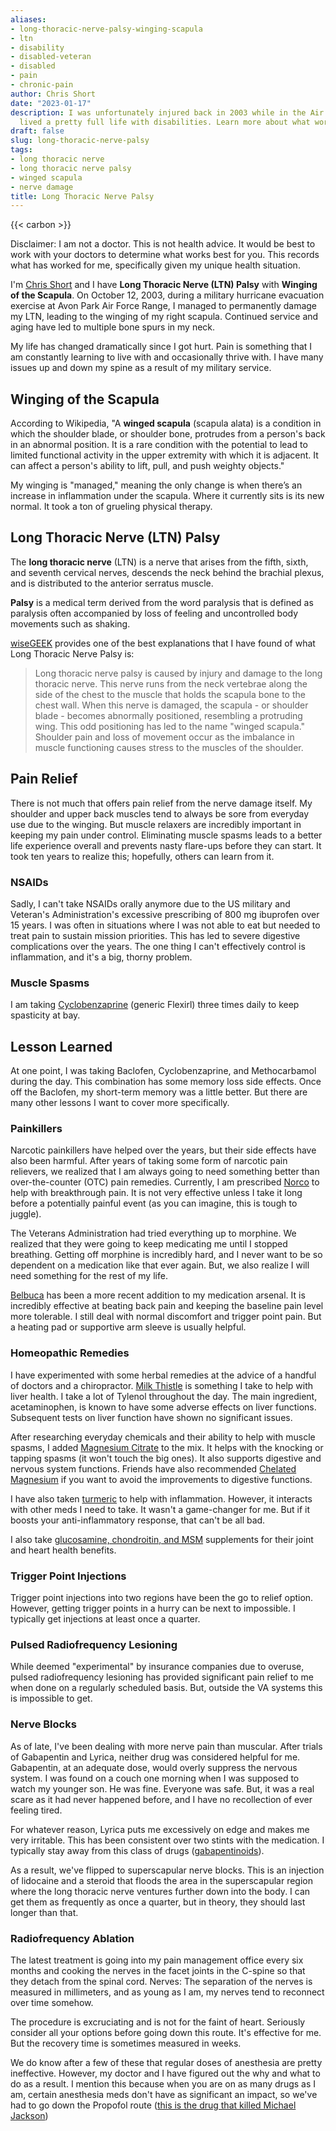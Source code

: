 ```yaml
---
aliases:
- long-thoracic-nerve-palsy-winging-scapula
- ltn
- disability
- disabled-veteran
- disabled
- pain
- chronic-pain
author: Chris Short
date: "2023-01-17"
description: I was unfortunately injured back in 2003 while in the Air Force and have
  lived a pretty full life with disabilities. Learn more about what works for me.
draft: false
slug: long-thoracic-nerve-palsy
tags:
- long thoracic nerve
- long thoracic nerve palsy
- winged scapula
- nerve damage
title: Long Thoracic Nerve Palsy
---
```


{{< carbon >}}

Disclaimer: I am not a doctor. This is not health advice. It would be best to work with your doctors to determine what works best for you. This records what has worked for me, specifically given my unique health situation.

I'm [Chris Short](/about) and I have **Long Thoracic Nerve (LTN) Palsy** with **Winging of the Scapula**. On October 12, 2003, during a military hurricane evacuation exercise at Avon Park Air Force Range, I managed to permanently damage my LTN, leading to the winging of my right scapula. Continued service and aging have led to multiple bone spurs in my neck.

My life has changed dramatically since I got hurt. Pain is something that I am constantly learning to live with and occasionally thrive with. I have many issues up and down my spine as a result of my military service.

## Winging of the Scapula

According to Wikipedia, "A **winged scapula** (scapula alata) is a condition in which the shoulder blade, or shoulder bone, protrudes from a person's back in an abnormal position. It is a rare condition with the potential to lead to limited functional activity in the upper extremity with which it is adjacent. It can affect a person's ability to lift, pull, and push weighty objects."

My winging is "managed," meaning the only change is when there’s an increase in inflammation under the scapula. Where it currently sits is its new normal. It took a ton of grueling physical therapy.

## Long Thoracic Nerve (LTN) Palsy

The **long thoracic nerve** (LTN) is a nerve that arises from the fifth, sixth, and seventh cervical nerves, descends the neck behind the brachial plexus, and is distributed to the anterior serratus muscle.

**Palsy** is a medical term derived from the word paralysis that is defined as paralysis often accompanied by loss of feeling and uncontrolled body movements such as shaking.

[wiseGEEK](http://www.wisegeek.com/what-is-long-thoracic-nerve-palsy.htm) provides one of the best explanations that I have found of what Long Thoracic Nerve Palsy is:

> Long thoracic nerve palsy is caused by injury and damage to the long thoracic nerve. This nerve runs from the neck vertebrae along the side of the chest to the muscle that holds the scapula bone to the chest wall. When this nerve is damaged, the scapula - or shoulder blade - becomes abnormally positioned, resembling a protruding wing. This odd positioning has led to the name "winged scapula." Shoulder pain and loss of movement occur as the imbalance in muscle functioning causes stress to the muscles of the shoulder.

## Pain Relief

There is not much that offers pain relief from the nerve damage itself. My shoulder and upper back muscles tend to always be sore from everyday use due to the winging. But muscle relaxers are incredibly important in keeping my pain under control. Eliminating muscle spasms leads to a better life experience overall and prevents nasty flare-ups before they can start. It took ten years to realize this; hopefully, others can learn from it.

### NSAIDs

Sadly, I can't take NSAIDs orally anymore due to the US military and Veteran's Administration's excessive prescribing of 800 mg ibuprofen over 15 years. I was often in situations where I was not able to eat but needed to treat pain to sustain mission priorities. This has led to severe digestive complications over the years. The one thing I can't effectively control is inflammation, and it's a big, thorny problem.

### Muscle Spasms

I am taking [Cyclobenzaprine](https://en.m.wikipedia.org/wiki/Cyclobenzaprine) (generic Flexirl) three times daily to keep spasticity at bay.

## Lesson Learned

At one point, I was taking Baclofen, Cyclobenzaprine, and Methocarbamol during the day. This combination has some memory loss side effects. Once off the Baclofen, my short-term memory was a little better. But there are many other lessons I want to cover more specifically.

### Painkillers

Narcotic painkillers have helped over the years, but their side effects have also been harmful. After years of taking some form of narcotic pain relievers, we realized that I am always going to need something better than over-the-counter (OTC) pain remedies. Currently, I am prescribed [Norco](https://en.wikipedia.org/wiki/Hydrocodone/paracetamol) to help with breakthrough pain. It is not very effective unless I take it long before a potentially painful event (as you can imagine, this is tough to juggle).

The Veterans Administration had tried everything up to morphine. We realized that they were going to keep medicating me until I stopped breathing. Getting off morphine is incredibly hard, and I never want to be so dependent on a medication like that ever again. But, we also realize I will need something for the rest of my life.

[Belbuca](https://www.belbuca.com/) has been a more recent addition to my medication arsenal. It is incredibly effective at beating back pain and keeping the baseline pain level more tolerable. I still deal with normal discomfort and trigger point pain. But a heating pad or supportive arm sleeve is usually helpful.

### Homeopathic Remedies

I have experimented with some herbal remedies at the advice of a handful of doctors and a chiropractor. [Milk Thistle](https://amzn.to/3tYiWau) is something I take to help with liver health. I take a lot of Tylenol throughout the day. The main ingredient, acetaminophen, is known to have some adverse effects on liver functions. Subsequent tests on liver function have shown no significant issues.

After researching everyday chemicals and their ability to help with muscle spasms, I added [Magnesium Citrate](https://amzn.to/3Hq3g2V) to the mix. It helps with the knocking or tapping spasms (it won't touch the big ones). It also supports digestive and nervous system functions. Friends have also recommended [Chelated Magnesium](https://amzn.to/3S3QN9P) if you want to avoid the improvements to digestive functions.

I have also taken [turmeric](https://amzn.to/3S3QN9P) to help with inflammation. However, it interacts with other meds I need to take. It wasn't a game-changer for me. But if it boosts your anti-inflammatory response, that can't be all bad.

I also take [glucosamine, chondroitin, and MSM](https://amzn.to/48VgrEO) supplements for their joint and heart health benefits.

### Trigger Point Injections

Trigger point injections into two regions have been the go to relief option. However, getting trigger points in a hurry can be next to impossible. I typically get injections at least once a quarter.

### Pulsed Radiofrequency Lesioning

While deemed "experimental" by insurance companies due to overuse, pulsed radiofrequency lesioning has provided significant pain relief to me when done on a regularly scheduled basis. But, outside the VA systems this is impossible to get.

### Nerve Blocks

As of late, I've been dealing with more nerve pain than muscular. After trials of Gabapentin and Lyrica, neither drug was considered helpful for me. Gabapentin, at an adequate dose, would overly suppress the nervous system. I was found on a couch one morning when I was supposed to watch my younger son. He was fine. Everyone was safe. But, it was a real scare as it had never happened before, and I have no recollection of ever feeling tired.

For whatever reason, Lyrica puts me excessively on edge and makes me very irritable. This has been consistent over two stints with the medication. I typically stay away from this class of drugs ([gabapentinoids](https://en.wikipedia.org/wiki/Gabapentinoid)).

As a result, we've flipped to superscapular nerve blocks. This is an injection of lidocaine and a steroid that floods the area in the superscapular region where the long thoracic nerve ventures further down into the body. I can get them as frequently as once a quarter, but in theory, they should last longer than that.

### Radiofrequency Ablation

The latest treatment is going into my pain management office every six months and cooking the nerves in the facet joints in the C-spine so that they detach from the spinal cord. Nerves: The separation of the nerves is measured in millimeters, and as young as I am, my nerves tend to reconnect over time somehow.

The procedure is excruciating and is not for the faint of heart. Seriously consider all your options before going down this route. It's effective for me. But the recovery time is sometimes measured in weeks.

We do know after a few of these that regular doses of anesthesia are pretty ineffective. However, my doctor and I have figured out the why and what to do as a result. I mention this because when you are on as many drugs as I am, certain anesthesia meds don't have as significant an impact, so we've had to go down the Propofol route ([this is the drug that killed Michael Jackson](https://shortcdn.com/chrisshort/Propofol_the_drug_that_killed_Michael_Jackson-Harvard_Health.pdf))
